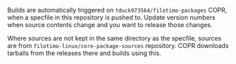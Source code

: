 Builds are automatically triggered on `tduck973564/filotimo-packages` COPR, when a specfile in this repository is pushed to.
Update version numbers when source contents change and you want to release those changes.

Where sources are not kept in the same directory as the specfile, sources are from `filotimo-linux/core-package-sources` repository. COPR downloads tarballs from the releases there and builds using this.

